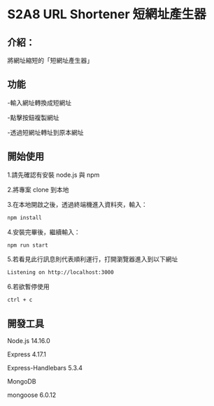 # S2A8 URL Shortener 短網址產生器

## 介紹：
將網址縮短的「短網址產生器」


## 功能

-輸入網址轉換成短網址

-點擊按鈕複製網址

-透過短網址轉址到原本網址


## 開始使用
1.請先確認有安裝 node.js 與 npm

2.將專案 clone 到本地

3.在本地開啟之後，透過終端機進入資料夾，輸入：

```bash
npm install
```

4.安裝完畢後，繼續輸入：

```bash
npm run start
```

5.若看見此行訊息則代表順利運行，打開瀏覽器進入到以下網址

```bash
Listening on http://localhost:3000
```

6.若欲暫停使用

```bash
ctrl + c
```
## 開發工具
Node.js 14.16.0

Express 4.17.1

Express-Handlebars 5.3.4

MongoDB

mongoose 6.0.12
